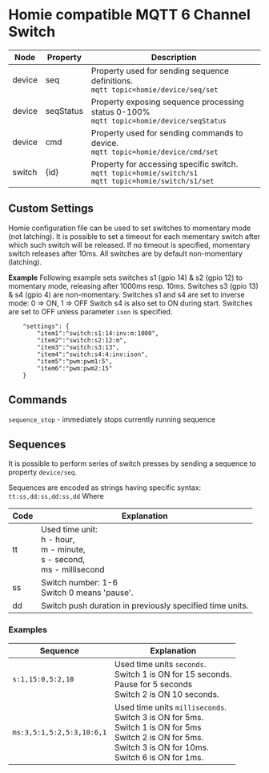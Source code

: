 # Homie compatible MQTT 6 Channel Switch

Node|Property|Description
----|--------|-----------
device|seq|Property used for sending sequence definitions.<br/>`mqtt topic=homie/device/seq/set`
device|seqStatus|Property exposing sequence processing status 0-100% <br/>`mqtt topic=homie/device/seqStatus`
device|cmd|Property used for sending commands to device.<br/>`mqtt topic=homie/device/cmd/set`
switch|{id}|Property for accessing specific switch.<br/>`mqtt topic=homie/switch/s1`<br/>`mqtt topic=homie/switch/s1/set`

## Custom Settings
Homie configuration file can be used to set switches to momentary mode (not latching).
It is possible to set a timeout for each mementary switch after which such switch will be released.
If no timeout is specified, momentary switch releases after 10ms.
All switches are by default non-momentary (latching).

**Example**
Following example sets switches s1 (gpio 14) & s2 (gpio 12) to momentary mode, releasing after 1000ms resp. 10ms.
Switches s3 (gpio 13) & s4 (gpio 4) are non-momentary.
Switches s1 and s4 are set to inverse mode: 0 => ON, 1 => OFF
Switch s4 is also set to ON during start. Switches are set to OFF unless parameter `ison` is specified.

```
    "settings": {
        "item1":"switch:s1:14:inv:m:1000",
        "item2":"switch:s2:12:m",
        "item3":"switch:s3:13",
        "item4":"switch:s4:4:inv:ison",
        "item5":"pwm:pwm1:5",
        "item6":"pwm:pwm2:15"
    }
```

## Commands
`sequence_stop` - immediately stops currently running sequence

## Sequences
It is possible to perform series of switch presses by sending a sequence to property `device/seq`.

Sequences are encoded as strings having specific syntax:
`tt:ss,dd:ss,dd:ss,dd`
Where

Code|Explanation
-|-
tt|Used time unit:<br/>h - hour,<br/>m - minute,<br/>s - second,<br/>ms - millisecond
ss|Switch number: 1-6<br/>Switch 0 means 'pause'.
dd|Switch push duration in previously specified time units.

### Examples
Sequence|Explanation
-|-
`s:1,15:0,5:2,10`|Used time units `seconds`.<br/>Switch 1 is ON for 15 seconds.<br/>Pause for 5 seconds<br/>Switch 2 is ON 10 seconds.
`ms:3,5:1,5:2,5:3,10:6,1`|Used time units `milliseconds`.<br/>Switch 3 is ON for 5ms.<br/>Switch 1 is ON for 5ms<br/>Switch 2 is ON for 5ms.<br/>Switch 3 is ON for 10ms.<br/>Switch 6 is ON for 1ms.

